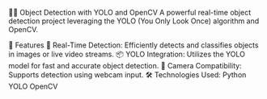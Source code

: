 🕵️‍♂️ Object Detection with YOLO and OpenCV
A powerful real-time object detection project leveraging the YOLO (You Only Look Once) algorithm and OpenCV.

🚀 Features
🎯 Real-Time Detection: Efficiently detects and classifies objects in images or live video streams.
📦 YOLO Integration: Utilizes the YOLO model for fast and accurate object detection.
🎥 Camera Compatibility: Supports detection using webcam input.
🛠️ Technologies Used:
Python
YOLO
OpenCV

